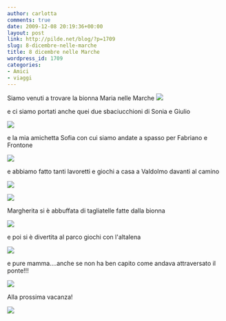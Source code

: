```yaml
---
author: carlotta
comments: true
date: 2009-12-08 20:19:36+00:00
layout: post
link: http://pilde.net/blog/?p=1709
slug: 8-dicembre-nelle-marche
title: 8 dicembre nelle Marche
wordpress_id: 1709
categories:
- Amici
- viaggi
---
```


Siamo venuti a trovare la bionna Maria nelle Marche ![](http://pilde.net/blog/wp-content/uploads/2009/12/nonniv.jpg)




e ci siamo portati anche quei due sbaciucchioni di Sonia e Giulio

![](http://pilde.net/blog/wp-content/uploads/2009/12/sogiu.jpg)




e la mia amichetta Sofia con cui siamo andate a spasso per Fabriano e Frontone

![](http://pilde.net/blog/wp-content/uploads/2009/12/sofia.jpg)




e abbiamo fatto tanti lavoretti e giochi a casa a Valdolmo davanti al camino

![](http://pilde.net/blog/wp-content/uploads/2009/12/disegni.jpg)




![](http://pilde.net/blog/wp-content/uploads/2009/12/gioco.jpg)




Margherita si è abbuffata di tagliatelle fatte dalla bionna

![](http://pilde.net/blog/wp-content/uploads/2009/12/fettuccine1.jpg)




e poi si è divertita al parco giochi con l'altalena

![](http://pilde.net/blog/wp-content/uploads/2009/12/altalena.jpg)




e pure mamma....anche se non ha ben capito come andava attraversato il ponte!!!

![](http://pilde.net/blog/wp-content/uploads/2009/12/spaccata.jpg)




Alla prossima vacanza!

![](http://pilde.net/blog/wp-content/uploads/2009/12/molle.jpg)



